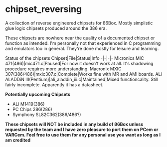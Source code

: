 # chipset_reversing

A collection of reverse engineered chipsets for 86Box. Mostly simplistic glue logic chipsets produced around the 386 era.

These chipsets are nowhere near the quality of a documented chipset or function as intended. I'm personally not that experienced in C programming and emulators too in general. They're done mostly for leisure and learning.

Status of the chipsets
Chipset|File|Status|Info
-|-|-|-
Micronics MIC 471(486)|mic471.c|Paused|For now it doesn't work at all. It's shadowing procedure requires more understanding.
Macronix MXIC 307(386/486)|mxic307.c|Complete|Works fine with MR and AMI boards.
ALi ALADDiN III(Pentium)|ali_aladdin_iii.c|Maintained|Mixed functioncality. Still fairly incomplete. Apparently it has a datasheet.

__Potentially upcoming Chipsets__
- ALi M1419(386)
- PC Chips 286(286)
- Symphony SL82C362(386/486?)

__These chipsets will NOT be included in any build of 86Box unless requested by the team and I have zero pleasure to port them on PCem or VARCem. Feel free to use them for any personal use you want as long as I am credited__
